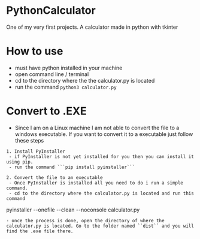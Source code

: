 # PythonCalculator
One of my very first projects. A calculator made in python with tkinter

# How to use
- must have python installed in your machine
- open command line / terminal
- cd to the directory where the the calculator.py is located
- run the command ```python3 calculator.py```

# Convert to .EXE
- Since I am on a Linux machine I am not able to convert the file to a windows executable. If you want to convert it to a executable just follow these steps
```
1. Install PyInstaller
 - if PyInstaller is not yet installed for you then you can install it using pip.
 - run the command ```pip install pyinstaller```
 
2. Convert the file to an executable
 - Once PyInstaller is installed all you need to do i run a simple command.
 - cd to the directory where the calculator.py is located and run this command
 ```
 pyinstaller --onefile --clean --noconsole calculator.py
 ```
 - once the process is done, open the directory of where the calculator.py is located. Go to the folder named ``dist`` and you will find the .exe file there.
```
